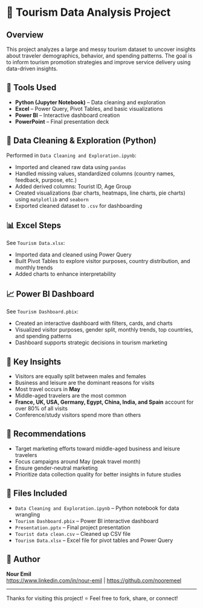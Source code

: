 # 🧳 Tourism Data Analysis Project

## Overview
This project analyzes a large and messy tourism dataset to uncover insights about traveler demographics, behavior, and spending patterns. The goal is to inform tourism promotion strategies and improve service delivery using data-driven insights.

## 🔧 Tools Used
- **Python (Jupyter Notebook)** – Data cleaning and exploration
- **Excel** – Power Query, Pivot Tables, and basic visualizations
- **Power BI** – Interactive dashboard creation
- **PowerPoint** – Final presentation deck

## 🧼 Data Cleaning & Exploration (Python)
Performed in `Data Cleaning and Exploration.ipynb`:
- Imported and cleaned raw data using `pandas`
- Handled missing values, standardized columns (country names, feedback, purpose, etc.)
- Added derived columns: Tourist ID, Age Group
- Created visualizations (bar charts, heatmaps, line charts, pie charts) using `matplotlib` and `seaborn`
- Exported cleaned dataset to `.csv` for dashboarding

## 📊 Excel Steps
See `Tourism Data.xlsx`:
- Imported data and cleaned using Power Query
- Built Pivot Tables to explore visitor purposes, country distribution, and monthly trends
- Added charts to enhance interpretability

## 📈 Power BI Dashboard
See `Tourism Dashboard.pbix`:
- Created an interactive dashboard with filters, cards, and charts
- Visualized visitor purposes, gender split, monthly trends, top countries, and spending patterns
- Dashboard supports strategic decisions in tourism marketing

## 📌 Key Insights
- Visitors are equally split between males and females
- Business and leisure are the dominant reasons for visits
- Most travel occurs in **May**
- Middle-aged travelers are the most common
- **France, UK, USA, Germany, Egypt, China, India, and Spain** account for over 80% of all visits
- Conference/study visitors spend more than others

## 🎯 Recommendations
- Target marketing efforts toward middle-aged business and leisure travelers
- Focus campaigns around May (peak travel month)
- Ensure gender-neutral marketing
- Prioritize data collection quality for better insights in future studies

## 📁 Files Included
- `Data Cleaning and Exploration.ipynb` – Python notebook for data wrangling
- `Tourism Dashboard.pbix` – Power BI interactive dashboard
- `Presentation.pptx` – Final project presentation
- `Tourist data clean.csv` – Cleaned up CSV file
- `Tourism Data.xlsx` – Excel file for pivot tables and Power Query

## 👤 Author
**Nour Emil**  
https://www.linkedin.com/in/nour-emil | https://github.com/nooremeel

---

Thanks for visiting this project! ⭐ Feel free to fork, share, or connect!
